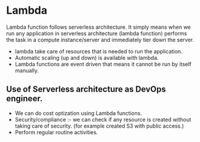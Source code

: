 # Lambda 

Lambda function follows serverless architecture. It simply means when we run any application in serverless architecture (lambda function) performs the task in a compute instance/server and immediately tier down the server. 

- lambda take care of resources that is needed to run the application. 
- Automatic scaling (up and down) is available with lambda.  
- Lambda functions are event driven that means it cannot be run by itself manually. 

## Use of Serverless architecture as DevOps engineer. 
- We can do cost optization using Lambda functions. 
- Security/compliance :- we can check if any resource is created without taking care of security. (for example created S3 with public access.)  
- Perform regular routine activities. 

